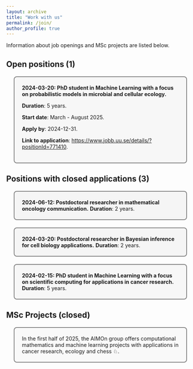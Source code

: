 ```yaml
---
layout: archive
title: "Work with us"
permalink: /join/
author_profile: true
---
```


Information about job openings and MSc projects are listed below.
  

## Open positions (1)
<div style="background-color: #f7f7f7; border: 2px solid gray; border-radius: 8px; padding: 20px; margin: 20px;">
<strong> 2024-03-20: PhD student in Machine Learning with a focus on probabilistic models in microbial and cellular ecology. </strong> 

<b>Duration</b>: 5 years. 

<b>Start date</b>: March - August 2025. 

<b>Apply by</b>: 2024-12-31.<br>

<b>Link to application</b>: <a href="https://www.jobb.uu.se/details/?positionId=771410">https://www.jobb.uu.se/details/?positionId=771410</a>.
</div>

## Positions with closed applications (3)

<div style="background-color: #f5f5f5; border: 2px solid gray; border-radius: 8px; padding: 20px; margin: 20px;">
<strong> 2024-06-12: Postdoctoral researcher in mathematical oncology communication.</strong> 
<b>Duration</b>: 2 years. 
</div>

<div style="background-color: #f5f5f5; border: 2px solid gray; border-radius: 8px; padding: 20px; margin: 20px;">
<strong> 2024-03-20: Postdoctoral researcher in Bayesian inference for cell biology applications.</strong> 
<b>Duration</b>: 2 years. 
</div>

<div style="background-color: #f7f7f7; border: 2px solid gray; border-radius: 8px; padding: 20px; margin: 20px;">
<strong> 2024-02-15: PhD student in Machine Learning with a focus on scientific computing for applications in cancer research.</strong>
<b>Duration</b>: 5 years. 
</div>

## MSc Projects (closed)
<div style="background-color: #f9f9f9; border: 2px solid gray; border-radius: 8px; padding: 20px; margin: 20px;">
In the first half of 2025, the AIMOn group offers computational mathematics and machine learning projects with applications in cancer research, ecology and chess ♘. <br> 
</div>

